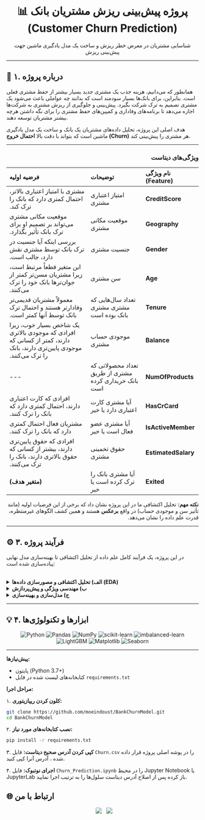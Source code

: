 <div align="center">

# 📊 پروژه پیش‌بینی ریزش مشتریان بانک (Customer Churn Prediction)
شناسایی مشتریان در معرض خطر ریزش و ساخت یک مدل یادگیری ماشین جهت پیش‌بینی ریزش



</div>

---

## 🎯 ۱. درباره پروژه

همانطور که می‌دانیم، هزینه جذب یک مشتری جدید بسیار بیشتر از حفظ مشتری فعلی است. بنابراین، برای بانک‌ها بسیار سودمند است که بدانند چه عواملی باعث می‌شود یک مشتری تصمیم به ترک شرکت بگیرد. پیش‌بینی و جلوگیری از ریزش مشتری به شرکت‌ها اجازه می‌دهد تا برنامه‌های وفاداری و کمپین‌های حفظ مشتری را برای نگه داشتن هرچه بیشتر مشتریان توسعه دهند.

هدف اصلی این پروژه، تحلیل داده‌های مشتریان یک بانک و ساخت یک مدل یادگیری ماشین است که بتواند با دقت بالا **احتمال خروج (Churn)** هر مشتری را پیش‌بینی کند.

---


<div dir="rtl">

### ویژگی‌های دیتاست
| نام ویژگی (Feature) | توضیحات | فرضیه اولیه |
| :--- | :--- | :--- |
| **CreditScore** | امتیاز اعتباری مشتری | مشتری با امتیاز اعتباری بالاتر، احتمال کمتری دارد که بانک را ترک کند. |
| **Geography** | موقعیت مکانی مشتری | موقعیت مکانی مشتری می‌تواند بر تصمیم او برای ترک بانک تأثیر بگذارد. |
| **Gender** | جنسیت مشتری | بررسی اینکه آیا جنسیت در ترک بانک توسط مشتری نقش دارد، جالب است. |
| **Age** | سن مشتری | این متغیر قطعاً مرتبط است، زیرا مشتریان مسن‌تر کمتر از جوان‌ترها بانک خود را ترک می‌کنند. |
| **Tenure** | تعداد سال‌هایی که مشتری مشتری بانک بوده است | معمولاً مشتریان قدیمی‌تر وفادارتر هستند و احتمال ترک بانک توسط آنها کمتر است. |
| **Balance** | موجودی حساب مشتری | یک شاخص بسیار خوب، زیرا افرادی که موجودی بالاتری دارند، کمتر از کسانی که موجودی پایین‌تری دارند، بانک را ترک می‌کنند. |
| **NumOfProducts** | تعداد محصولاتی که مشتری از طریق بانک خریداری کرده است | --- |
| **HasCrCard** | آیا مشتری کارت اعتباری دارد یا خیر | افرادی که کارت اعتباری دارند، احتمال کمتری دارد که بانک را ترک کنند. |
| **IsActiveMember** | آیا مشتری عضو فعال است یا خیر | مشتریان فعال احتمال کمتری دارد که بانک را ترک کنند. |
| **EstimatedSalary** | حقوق تخمینی مشتری | افرادی که حقوق پایین‌تری دارند، بیشتر از کسانی که حقوق بالاتری دارند، بانک را ترک می‌کنند. |
| **Exited** | آیا مشتری بانک را ترک کرده است یا خیر | **(متغیر هدف)** |

**نکته مهم:** تحلیل اکتشافی ما در این پروژه نشان داد که برخی از این فرضیات اولیه (مانند تأثیر سن و موجودی حساب) در واقع **برعکس** هستند و همین کشف الگوهای غیرمنتظره، قدرت علم داده را نشان می‌دهد.

</div>

---

## ⚙️ ۳. فرآیند پروژه

در این پروژه، یک فرآیند کامل علم داده از تحلیل اکتشافی تا بهینه‌سازی مدل نهایی پیاده‌سازی شده است:

<br>

<details>
  <summary><b>الف) تحلیل اکتشافی و مصورسازی داده‌ها (EDA)</b></summary>
  
  در این مرحله، با مصورسازی داده‌ها به دنبال الگوهایی گشتیم که مشخصات مشتریان ریزشی را از مشتریان وفادار متمایز می‌کند. برخی از یافته‌های کلیدی ما عبارت بودند از:
  
  - **سن و موجودی حساب:** برخلاف تصور اولیه، مشتریان **میان‌سال (۴۰ تا ۶۰ سال)** و آن‌هایی که **موجودی حساب قابل توجهی** داشتند، به شدت مستعد ریزش بودند.
  - **تعداد محصولات:** مشتریان با **۲ محصول** بسیار وفادار، اما مشتریان با **۳ یا ۴ محصول** تقریباً همگی بانک را ترک کرده بودند!
  - **جغرافیا و وضعیت فعالیت:** مشتریان ساکن **آلمان** و مشتریان **غیرفعال** نیز نرخ ریزش بسیار بالاتری داشتند.
  
</details>

<details>
  <summary><b>ب) مهندسی ویژگی و پیش‌پردازش</b></summary>
  
  بر اساس یافته‌های مرحله قبل، داده‌ها برای مدل‌سازی آماده شدند:
  
  - **ساخت ویژگی‌های جدید:** ویژگی‌های ترکیبی مانند `credit_score_rate_by_age` ساخته شد تا روابط پیچیده‌تر بین داده‌ها استخراج شود.
  - **مقابله با عدم توازن:** از آنجایی که تنها ۲۰٪ از مشتریان ریزش کرده بودند، از تکنیک **SMOTE** برای متوازن‌سازی داده‌های آموزشی استفاده شد.
  - **پیش‌پردازش:** ستون‌های غیرضروری حذف، متغیرهای دسته‌ای با روش **One-Hot Encoding** به فرمت عددی تبدیل و تمام داده‌ها با `StandardScaler` اسکیل شدند.
  
</details>

<details>
  <summary><b>ج) مدل‌سازی و بهینه‌سازی</b></summary>
  
  چندین مدل قدرتمند روی داده‌های آماده‌شده آموزش و ارزیابی شدند:
  
  - **مدل‌های تست شده:** `Random Forest`, `XGBoost`, `LightGBM`
  - **نتایج مقایسه‌ای:**  

    | مدل | F1-Score | Precision | Recall | AUC |
    |-----|----------|-----------|--------|-----|
    | Random Forest | 0.58 | 0.65 | 0.52 | 0.74 |
    | XGBoost       | 0.61 | 0.69 | 0.55 | 0.77 |
    | **LightGBM**  | **0.63** | **0.71** | **0.57** | **0.79** |
  - **انتخاب قهرمان:** مدل **LightGBM (پایه)** با **F1-Score: 0.63** و **Precision: 0.71** بهترین عملکرد را از خود نشان داد.
  - **بهینه‌سازی:** با استفاده از `RandomizedSearchCV` تلاش کردیم مدل را بهینه‌سازی کنیم، اما نتایج نشان داد که تنظیمات پیش‌فرض برای این دیتاست به طرز شگفت‌انگیزی بهینه هستند.
  
</details>

---

## 💡 ۴. ابزارها و تکنولوژی‌ها

<div align="center">
  <img alt="Python" src="https://img.shields.io/badge/Python-3776AB?style=for-the-badge&logo=python&logoColor=white"/>
  <img alt="Pandas" src="https://img.shields.io/badge/Pandas-150458?style=for-the-badge&logo=pandas&logoColor=white"/>
  <img alt="NumPy" src="https://img.shields.io/badge/NumPy-013243?style=for-the-badge&logo=numpy&logoColor=white"/>
  <img alt="scikit-learn" src="https://img.shields.io/badge/scikit--learn-F7931E?style=for-the-badge&logo=scikit-learn&logoColor=white"/>
  <img alt="imbalanced-learn" src="https://img.shields.io/badge/imbalanced--learn-9D467B?style=for-the-badge&logo=scikit-learn&logoColor=white"/>
  <img alt="LightGBM" src="https://img.shields.io/badge/LightGBM-992F64?style=for-the-badge&logo=lightgbm&logoColor=white"/>
  <img alt="Matplotlib" src="https://img.shields.io/badge/Matplotlib-11557C?style=for-the-badge&logo=matplotlib&logoColor=white"/>
  <img alt="Seaborn" src="https://img.shields.io/badge/Seaborn-5A7BA7?style=for-the-badge&logo=seaborn&logoColor=white"/>
</div>

---

**پیش‌نیازها:**
- پایتون (Python 3.7+)
- کتابخانه‌های لیست شده در فایل `requirements.txt`

**مراحل اجرا:**

۱. **کلون کردن ریپازیتوری:**
```bash
git clone https://github.com/moeindoust/BankChurnModel.git
cd BankChurnModel
```



۲. **نصب کتابخانه‌های مورد نیاز:**
```bash
pip install -r requirements.txt
```

۳. **کپی کردن آدرس صحیح دیتاست:**
فایل `Churn.csv` را در پوشه اصلی پروژه قرار داده شده ، آدرس آنرا کپی کنید.

۴. **اجرای نوتبوک:**
فایل `Churn_Prediction.ipynb` را در محیط Jupyter Notebook یا JupyterLab باز کرده پس از اصلاح آدرس دیتاست سلول‌ها را به ترتیب اجرا نمایید.

## 🌐 ارتباط با من
<p align="center">
  <a href="https://www.google.com/search?q=https://www.linkedin.com/in/moeindoust/"><img src="https://www.google.com/search?q=https://img.shields.io/badge/LinkedIn-blue%3Flogo%3Dlinkedin%26style%3Dfor-the-badge" /></a>
  <a href="https://www.google.com/search?q=https://www.kaggle.com/moeindoust"><img src="https://www.google.com/search?q=https://img.shields.io/badge/Kaggle-20BEFF%3Flogo%3Dkaggle%26logoColor%3Dwhite%26style%3Dfor-the-badge" /></a>
</p>
